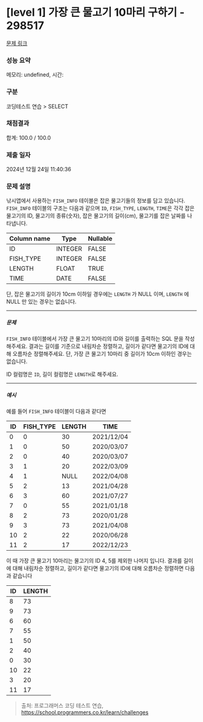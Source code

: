 # [level 1] 가장 큰 물고기 10마리 구하기 - 298517 

[문제 링크](https://school.programmers.co.kr/learn/courses/30/lessons/298517) 

### 성능 요약

메모리: undefined, 시간: 

### 구분

코딩테스트 연습 > SELECT

### 채점결과

합계: 100.0 / 100.0

### 제출 일자

2024년 12월 24일 11:40:36

### 문제 설명

<p>낚시앱에서 사용하는 <code>FISH_INFO</code> 테이블은 잡은 물고기들의 정보를 담고 있습니다. <code>FISH_INFO</code> 테이블의 구조는 다음과 같으며 <code>ID</code>, <code>FISH_TYPE</code>, <code>LENGTH</code>, <code>TIME</code>은 각각 잡은 물고기의 ID, 물고기의 종류(숫자), 잡은 물고기의 길이(cm), 물고기를 잡은 날짜를 나타냅니다. </p>
<table class="table">
        <thead><tr>
<th>Column name</th>
<th>Type</th>
<th>Nullable</th>
</tr>
</thead>
        <tbody><tr>
<td>ID</td>
<td>INTEGER</td>
<td>FALSE</td>
</tr>
<tr>
<td>FISH_TYPE</td>
<td>INTEGER</td>
<td>FALSE</td>
</tr>
<tr>
<td>LENGTH</td>
<td>FLOAT</td>
<td>TRUE</td>
</tr>
<tr>
<td>TIME</td>
<td>DATE</td>
<td>FALSE</td>
</tr>
</tbody>
      </table>
<p>단, 잡은 물고기의 길이가 10cm 이하일 경우에는 <code>LENGTH</code> 가 NULL 이며, <code>LENGTH</code> 에 NULL 만 있는 경우는 없습니다.</p>

<hr>

<h5>문제</h5>

<p><code>FISH_INFO</code> 테이블에서 가장 큰 물고기 10마리의 ID와 길이를 출력하는 SQL 문을 작성해주세요. 결과는 길이를 기준으로 내림차순 정렬하고, 길이가 같다면 물고기의 ID에 대해 오름차순 정렬해주세요. 단, 가장 큰 물고기 10마리 중 길이가 10cm 이하인 경우는 없습니다.</p>

<p>ID 컬럼명은 <code>ID</code>, 길이 컬럼명은 <code>LENGTH</code>로  해주세요.</p>

<hr>

<h5>예시</h5>

<p>예를 들어 <code>FISH_INFO</code> 테이블이 다음과 같다면</p>
<table class="table">
        <thead><tr>
<th>ID</th>
<th>FISH_TYPE</th>
<th>LENGTH</th>
<th>TIME</th>
</tr>
</thead>
        <tbody><tr>
<td>0</td>
<td>0</td>
<td>30</td>
<td>2021/12/04</td>
</tr>
<tr>
<td>1</td>
<td>0</td>
<td>50</td>
<td>2020/03/07</td>
</tr>
<tr>
<td>2</td>
<td>0</td>
<td>40</td>
<td>2020/03/07</td>
</tr>
<tr>
<td>3</td>
<td>1</td>
<td>20</td>
<td>2022/03/09</td>
</tr>
<tr>
<td>4</td>
<td>1</td>
<td>NULL</td>
<td>2022/04/08</td>
</tr>
<tr>
<td>5</td>
<td>2</td>
<td>13</td>
<td>2021/04/28</td>
</tr>
<tr>
<td>6</td>
<td>3</td>
<td>60</td>
<td>2021/07/27</td>
</tr>
<tr>
<td>7</td>
<td>0</td>
<td>55</td>
<td>2021/01/18</td>
</tr>
<tr>
<td>8</td>
<td>2</td>
<td>73</td>
<td>2020/01/28</td>
</tr>
<tr>
<td>9</td>
<td>3</td>
<td>73</td>
<td>2021/04/08</td>
</tr>
<tr>
<td>10</td>
<td>2</td>
<td>22</td>
<td>2020/06/28</td>
</tr>
<tr>
<td>11</td>
<td>2</td>
<td>17</td>
<td>2022/12/23</td>
</tr>
</tbody>
      </table>
<p>이 때 가장 큰 물고기 10마리는 물고기의 ID 4, 5를 제외한 나머지 입니다. 결과를 길이 에 대해 내림차순 정렬하고, 길이가 같다면 물고기의 ID에 대해 오름차순 정렬하면 다음과 같습니다</p>
<table class="table">
        <thead><tr>
<th>ID</th>
<th>LENGTH</th>
</tr>
</thead>
        <tbody><tr>
<td>8</td>
<td>73</td>
</tr>
<tr>
<td>9</td>
<td>73</td>
</tr>
<tr>
<td>6</td>
<td>60</td>
</tr>
<tr>
<td>7</td>
<td>55</td>
</tr>
<tr>
<td>1</td>
<td>50</td>
</tr>
<tr>
<td>2</td>
<td>40</td>
</tr>
<tr>
<td>0</td>
<td>30</td>
</tr>
<tr>
<td>10</td>
<td>22</td>
</tr>
<tr>
<td>3</td>
<td>20</td>
</tr>
<tr>
<td>11</td>
<td>17</td>
</tr>
</tbody>
      </table>

> 출처: 프로그래머스 코딩 테스트 연습, https://school.programmers.co.kr/learn/challenges